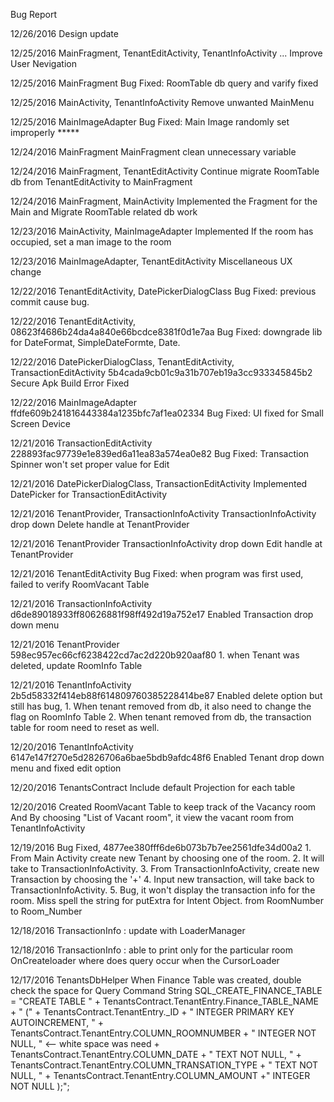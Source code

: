 Bug Report

12/26/2016 Design update

12/25/2016 MainFragment, TenantEditActivity, TenantInfoActivity ...
		Improve User Nevigation 
		
12/25/2016 MainFragment
		Bug Fixed: RoomTable db query and varify fixed

12/25/2016 MainActivity, TenantInfoActivity
		Remove unwanted MainMenu

12/25/2016 MainImageAdapter
		Bug Fixed: Main Image randomly set improperly *****

12/24/2016 MainFragment
		MainFragment clean unnecessary variable

12/24/2016 MainFragment, TenantEditActivity
		Continue migrate RoomTable db from TenantEditActivity to MainFragment

12/24/2016 MainFragment, MainActivity
		Implemented the Fragment for the Main and Migrate RoomTable related db work
		
12/23/2016 MainActivity, MainImageAdapter
		Implemented If the room has occupied, set a man image to the room

12/23/2016 MainImageAdapter, TenantEditActivity
		Miscellaneous UX change
		
12/22/2016 TenantEditActivity, DatePickerDialogClass
		Bug Fixed: previous commit cause bug.
		
12/22/2016 TenantEditActivity,	08623f4686b24da4a840e66bcdce8381f0d1e7aa
		Bug Fixed: downgrade lib for DateFormat, SimpleDateFormte, Date.

12/22/2016 DatePickerDialogClass, TenantEditActivity, TransactionEditActivity 	5b4cada9cb01c9a31b707eb19a3cc933345845b2
		Secure Apk Build Error Fixed  

12/22/2016 MainImageAdapter		ffdfe609b241816443384a1235bfc7af1ea02334
		Bug Fixed: UI fixed for Small Screen Device
		
12/21/2016 TransactionEditActivity 	228893fac97739e1e839ed6a11ea83a574ea0e82
		Bug Fixed: Transaction Spinner won't set proper value for Edit
		
12/21/2016 DatePickerDialogClass, TransactionEditActivity
		Implemented DatePicker for TransactionEditActivity

12/21/2016 TenantProvider, TransactionInfoActivity
		TransactionInfoActivity drop down Delete handle at TenantProvider
		
12/21/2016 TenantProvider
		TransactionInfoActivity drop down Edit handle at TenantProvider

12/21/2016 TenantEditActivity
		Bug Fixed: when program was first used, failed to verify RoomVacant Table
		
12/21/2016 TransactionInfoActivity	d6de89018933ff80626881f98ff492d19a752e17
		Enabled Transaction drop down menu 

12/21/2016 TenantProvider	598ec957ec66cf6238422cd7ac2d220b920aaf80
		1. when Tenant was deleted, update RoomInfo Table

12/21/2016 TenantInfoActivity	2b5d58332f414eb88f614809760385228414be87
		Enabled delete option but still has bug, 
		1. When tenant removed from db, it also need to change the flag on RoomInfo Table
		2. When tenant removed from db, the transaction table for room need to reset as well.

12/20/2016 TenantInfoActivity	6147e147f270e5d2826706a6bae5bdb9afdc48f6
		Enabled Tenant drop down menu and fixed edit option

12/20/2016 TenantsContract
		Include default Projection for each table

12/20/2016 Created RoomVacant Table to keep track of the Vacancy room
		And By choosing "List of Vacant room", it view the vacant room from TenantInfoActivity
 
12/19/2016 Bug Fixed, 4877ee380fff6de6b073b7b7ee2561dfe34d00a2
		1. From Main Activity create new Tenant by choosing one of the room.
		2. It will take to TransactionInfoActivity.
		3. From TransactionInfoActivity, create new Transaction by choosing the '+'
		4. Input new transaction, will take back to TransactionInfoActivity.
		5. Bug, it won't display the transaction info for the room.
		Miss spell the string for putExtra for Intent Object. from RoomNumber to Room_Number

12/18/2016 TransactionInfo : update with LoaderManager

12/18/2016 TransactionInfo : able to print only for the particular room
		OnCreateloader where does query occur when the CursorLoader

12/17/2016 TenantsDbHelper 
		When Finance Table was created, double check the space for Query Command
		String SQL_CREATE_FINANCE_TABLE =
                	"CREATE TABLE " + TenantsContract.TenantEntry.Finance_TABLE_NAME + " ("
                        + TenantsContract.TenantEntry._ID + " INTEGER PRIMARY KEY AUTOINCREMENT, "
                        + TenantsContract.TenantEntry.COLUMN_ROOMNUMBER + " INTEGER NOT NULL, " <-- white space was need
                        + TenantsContract.TenantEntry.COLUMN_DATE + " TEXT NOT NULL, "
                        + TenantsContract.TenantEntry.COLUMN_TRANSATION_TYPE + " TEXT NOT NULL, "
                        + TenantsContract.TenantEntry.COLUMN_AMOUNT +" INTEGER NOT NULL );";


	   

